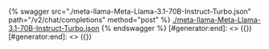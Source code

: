 [#generator:start]: <> ({ "template": "openapi" })
[#generator:start]: <> ({ "template": "openapi" })
{% swagger src="./meta-llama-Meta-Llama-3.1-70B-Instruct-Turbo.json" path="/v2/chat/completions" method="post" %}
[./meta-llama-Meta-Llama-3.1-70B-Instruct-Turbo.json](./meta-llama-Meta-Llama-3.1-70B-Instruct-Turbo.json)
{% endswagger %}
[#generator:end]: <> ({})
[#generator:end]: <> ({})